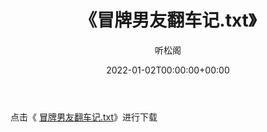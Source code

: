 ﻿---
title:  《冒牌男友翻车记.txt》
date:   2022-01-02T00:00:00+00:00
author: 听松阁
layout: post
permalink: /冒牌男友翻车记/
categories: 小说
tags: [小说]
---

点击《 [冒牌男友翻车记.txt](http://img.660000.xyz/bookstukust/book/bntxt/10/冒牌男友翻车记.txt)》进行下载